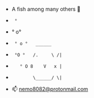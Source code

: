 - A fish among many others 👀
-      °
-    ° o°
-      ° o °   ______
-      °O °   /.     \ /|
-        ° O 8    V   x |
-             \______/ \|
- 📫 nemo8082@protonmail.com

<!---
nemo8082/nemo8082 is a ✨ special ✨ repository because its `README.md` (this file) appears on your GitHub profile.
You can click the Preview link to take a look at your changes.
--->
